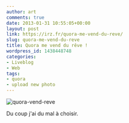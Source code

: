 ```yaml
---
author: art
comments: true
date: 2013-01-31 10:55:05+00:00
layout: post
link: https://irz.fr/quora-me-vend-du-reve/
slug: quora-me-vend-du-reve
title: Quora me vend du rêve !
wordpress_id: 1438448748
categories:
- Liveblog
- Web
tags:
- quora
- upload new photo
---
```


![quora-vend-reve](https://static.irz.fr/2013/01/quora-vend-reve.png)

Du coup j'ai du mal à choisir.
